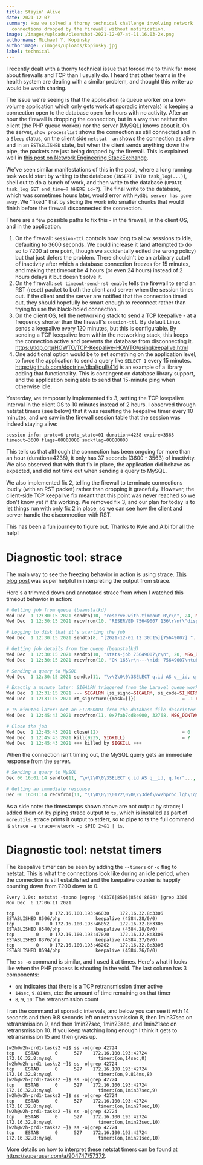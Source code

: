 ```yaml
---
title: Stayin' Alive
date: 2021-12-07
summary: How we solved a thorny technical challenge involving network
  connections dropped by the firewall without notification.
image: /images/uploads/cleanshot-2021-12-07-at-11.16.03-2x.png
authorname: Michael Y. Kopinsky
authorimage: /images/uploads/kopinsky.jpg
label: technical
---
```

I recently dealt with a thorny technical issue that forced me to think far more about firewalls and TCP than I usually do. I heard that other teams in the health system are dealing with a similar problem, and thought this write-up would be worth sharing.

The issue we're seeing is that the application (a queue worker on a low-volume application which only gets work at sporadic intervals) is keeping a connection open to the database open for hours with no activity. After an hour the firewall is dropping the connection, but in a way that neither the client (the PHP queue worker) nor the server (MySQL) knows about it. On the server, `show processlist` shows the connection as still connected and in a `Sleep` status, on the client side `netstat -an` shows the connection as alive and in an `ESTABLISHED` state, but when the client sends anything down the pipe, the packets are just being dropped by the firewall. This is explained well in [this post on Network Engineering StackExchange](https://networkengineering.stackexchange.com/questions/46025/how-would-a-firewall-kill-a-tcp-connection-without-rst-or-fin).

We've seen similar manifestations of this in the past, where a long running task would start by writing to the database (`INSERT INTO task_log(...)`), shell out to do a bunch of work, and then write to the database (`UPDATE task_log SET end_time=? WHERE id=?`). The final write to the database, which was sometimes hours later, would error with `MySQL server has gone away`. We "fixed" that by slicing the work into smaller chunks that would finish before the firewall disconnected the connection.

There are a few possible paths to fix this - in the firewall, in the client  OS, and in the application.
1. On the firewall: `session-ttl` controls how long to allow sessions to idle, defaulting to 3600 seconds. We could increase it (and attempted to do so to 7200 at one point, though we accidentally edited the wrong policy) but that just defers the problem. There shouldn't be an arbitrary cutoff of inactivity after which a database connection freezes for 15 minutes, and making that timeout be 4 hours (or even 24 hours) instead of 2 hours delays it but doesn't solve it.
2. On the firewall: `set timeout-send-rst enable` tells the firewall to send an RST (reset) packet to both the client and server when the session times out. If the client and the server are notified that the connection timed out, they should hopefully be smart enough to reconnect rather than trying to use the black-holed connection.
3. On the client OS, tell the networking stack to send a TCP keepalive - at a frequency shorter than the firewall's `session-ttl`. By default Linux sends a keepalive every 120 minutes, but this is configurable. By sending a TCP keepalive from within the networking stack, this keeps the connection active and prevents the database from disconnecting it. https://tldp.org/HOWTO/TCP-Keepalive-HOWTO/usingkeepalive.html
4. One additional option would be to set something on the application level, to force the application to send a query like `SELECT 1` every 15 minutes. https://github.com/doctrine/dbal/pull/414 is an example of a library adding that functionality. This is contingent on database library support, and the application being able to send that 15-minute ping when otherwise idle.

Yesterday, we temporarily implemented fix 3, setting the TCP keepalive interval in the client OS to 10 minutes instead of 2 hours. I observed through netstat timers (see below) that it was resetting the keepalive timer every 10 minutes, and we saw in the firewall session table that the session was indeed staying alive:
```
session info: proto=6 proto_state=01 duration=4238 expire=3563 timeout=3600 flags=00000000 sockflag=00000000
```
This tells us that although the connection has been ongoing for more than an hour (duration=4238), it only has 37 seconds (3600 - 3563) of inactivity. We also observed that with that fix in place, the application did behave as expected, and did not time out when sending a query to MySQL.

We also implemented fix 2, telling the firewall to terminate connections loudly (with an RST packet) rather than dropping it gracefully. However, the client-side TCP keepalive fix meant that this point was never reached so we don't know yet if it's working. We removed fix 3, and our plan for today is to let things run with only fix 2 in place, so we can see how the client and server handle the disconnection with RST.


This has been a fun journey to figure out. Thanks to Kyle and Albi for all the help!

# Diagnostic tool: strace

The main way to see the freezing behavior in action is using strace. [This blog post](https://shubhamjain.co/2015/09/10/debugging-stuck-php-fpm-process-with-strace/) was super helpful in interpreting the output from strace.

Here's a trimmed down and annotated strace from when I watched this timeout behavior in action:
```php
# Getting job from queue (beanstalkd)
Wed Dec  1 12:30:15 2021 sendto(10, "reserve-with-timeout 0\r\n", 24, MSG_DONTWAIT, NULL, 0) = 24
Wed Dec  1 12:30:15 2021 recvfrom(10, "RESERVED 75649007 136\r\n{\"display"..., 8192, MSG_DONTWAIT, NULL, NULL) = 161

# Logging to disk that it's starting the job
Wed Dec  1 12:30:15 2021 sendto(8, "[2021-12-01 12:30:15][75649007] "..., 58, MSG_DONTWAIT, NULL, 0) = 58

# Getting job details from the queue (beanstalkd)
Wed Dec  1 12:30:15 2021 sendto(10, "stats-job 75649007\r\n", 20, MSG_DONTWAIT, NULL, 0) = 20
Wed Dec  1 12:30:15 2021 recvfrom(10, "OK 165\r\n---\nid: 75649007\ntube: l"..., 8192, MSG_DONTWAIT, NULL, NULL) = 175

# Sending a query to MySQL
Wed Dec  1 12:30:15 2021 sendto(11, "\v\2\0\0\3SELECT q.id AS q__id, q.for"..., 527, MSG_DONTWAIT, NULL, 0) = 527

# Exactly a minute later: SIGALRM triggered from the Laravel queue worker runner. This is the job trying to timing out, but failing because it's still stuck with a pending network request
Wed Dec  1 12:31:15 2021 --- SIGALRM {si_signo=SIGALRM, si_code=SI_KERNEL} ---
Wed Dec  1 12:31:15 2021 rt_sigreturn({mask=[]})                 = -1 EINTR (Interrupted system call)

# 15 minutes later: Get an ETIMEDOUT from the database file descriptor
Wed Dec  1 12:45:43 2021 recvfrom(11, 0x7fab7cd8e000, 32768, MSG_DONTWAIT, NULL, NULL) = -1 ETIMEDOUT (Connection timed out)

# Close the job
Wed Dec  1 12:45:43 2021 close(12)                               = 0
Wed Dec  1 12:45:43 2021 kill(9235, SIGKILL)                     = ?
Wed Dec  1 12:45:43 2021 +++ killed by SIGKILL +++
```

When the connection isn't timing out, the MySQL query gets an immediate response from the server.
```php
# Sending a query to MySQL
Dec 06 16:01:14 sendto(11, "\v\2\0\0\3SELECT q.id AS q__id, q.for"..., 527, MSG_DONTWAIT, NULL, 0) = 527

# Getting an immediate response
Dec 06 16:01:14 recvfrom(11, "\1\0\0\1\0172\0\0\2\3def\vw2hprod_lgh\1q\tqueu"..., 32768, MSG_DONTWAIT, NULL, NULL) = 1189
```

As a side note: the timestamps shown above are not output by strace; I added them on by piping strace output to `ts`, which is installed as part of `moreutils`. strace prints it output to stderr, so to pipe to ts the full command is `strace -e trace=network -p $PID 2>&1 | ts`.

# Diagnostic tool: netstat timers

The keepalive timer can be seen by adding the `--timers` or `-o` flag to netstat. This is what the connections look like during an idle period, when the connection is still established and the keepalive counter is happily counting down from 7200 down to 0.

```
Every 1.0s: netstat -tapno |egrep '(8376|8506|8540|8694)'|grep 3306                              Mon Dec  6 17:06:11 2021

tcp        0    0 172.16.100.193:46030    172.16.32.8:3306        ESTABLISHED 8506/php             keepalive (4584.28/0/0)
tcp        0    0 172.16.100.193:46052    172.16.32.8:3306        ESTABLISHED 8540/php             keepalive (4584.28/0/0)
tcp        0    0 172.16.100.193:47020    172.16.32.8:3306        ESTABLISHED 8376/php             keepalive (4584.27/0/0)
tcp        0    0 172.16.100.193:46202    172.16.32.8:3306        ESTABLISHED 8694/php             keepalive (4584.26/0/0)
```

The `ss -o` command is similar, and I used it at times. Here's what it looks like when the PHP process is shouting in the void. The last column has 3 components:
* `on`: indicates that there is a TCP retransmission timer active
* `14sec`, `9.814ms`, etc: the amount of time remaining on that timer
* `8`, `9`, `10`: The retransmission count

I ran the command at sporadic intervals, and below you can see it with 14 seconds and then 9.8 seconds left on retransmission 8, then 1min37sec on retransmission 9, and then 1min27sec, 1min23sec, and 1min21sec on retransmission 10. If you keep watching long enough I think it gets to retransmission 15 and then gives up.

```
[w2h@w2h-prd1-tasks2 ~]$ ss -o|grep 42724
tcp    ESTAB      0      527    172.16.100.193:42724                172.16.32.8:mysql                 timer:(on,14sec,8)
[w2h@w2h-prd1-tasks2 ~]$ ss -o|grep 42724
tcp    ESTAB      0      527    172.16.100.193:42724                172.16.32.8:mysql                 timer:(on,9.814ms,8)
[w2h@w2h-prd1-tasks2 ~]$ ss -o|grep 42724
tcp    ESTAB      0      527    172.16.100.193:42724                172.16.32.8:mysql                 timer:(on,1min37sec,9)
[w2h@w2h-prd1-tasks2 ~]$ ss -o|grep 42724
tcp    ESTAB      0      527    172.16.100.193:42724                172.16.32.8:mysql                 timer:(on,1min27sec,10)
[w2h@w2h-prd1-tasks2 ~]$ ss -o|grep 42724
tcp    ESTAB      0      527    172.16.100.193:42724                172.16.32.8:mysql                 timer:(on,1min23sec,10)
[w2h@w2h-prd1-tasks2 ~]$ ss -o|grep 42724
tcp    ESTAB      0      527    172.16.100.193:42724                172.16.32.8:mysql                 timer:(on,1min21sec,10)
```

More details on how to interpret these netstat timers can be found at https://superuser.com/a/904747/57372.

